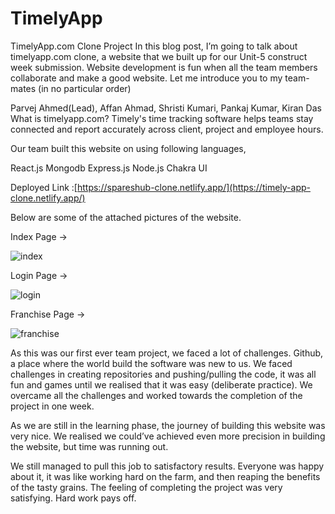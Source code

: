 # TimelyApp

TimelyApp.com Clone Project
In this blog post, I’m going to talk about timelyapp.com clone, a website that we built up for our Unit-5 construct week submission. Website development is fun when all the team members collaborate and make a good website. Let me introduce you to my team-mates (in no particular order)

Parvej Ahmed(Lead),
Affan Ahmad,
Shristi Kumari,
Pankaj Kumar,
Kiran Das
What is timelyapp.com?
Timely's time tracking software helps teams stay connected and report accurately across client, project and employee hours.

Our team built this website on using following languages,

React.js
Mongodb
Express.js
Node.js
Chakra UI

Deployed Link :[https://spareshub-clone.netlify.app/](https://timely-app-clone.netlify.app/)

Below are some of the attached pictures of the website.

Index Page →

![index](https://user-images.githubusercontent.com/79194669/170877167-668dee89-a0cf-49e2-8f9f-b77b2a12e5f3.png)

Login Page →

![login](https://user-images.githubusercontent.com/79194669/170877179-a02dc1dd-aeca-4f3f-b5b3-128b5defe195.png)




Franchise Page →

![franchise](https://user-images.githubusercontent.com/79194669/170877186-fbcd7910-32e8-4e00-b859-e35354b518d6.png)

As this was our first ever team project, we faced a lot of challenges. Github, a place where the world build the software was new to us. We faced challenges in creating repositories and pushing/pulling the code, it was all fun and games until we realised that it was easy (deliberate practice). We overcame all the challenges and worked towards the completion of the project in one week.

As we are still in the learning phase, the journey of building this website was very nice. We realised we could’ve achieved even more precision in building the website, but time was running out.

We still managed to pull this job to satisfactory results. Everyone was happy about it, it was like working hard on the farm, and then reaping the benefits of the tasty grains. The feeling of completing the project was very satisfying. Hard work pays off.


